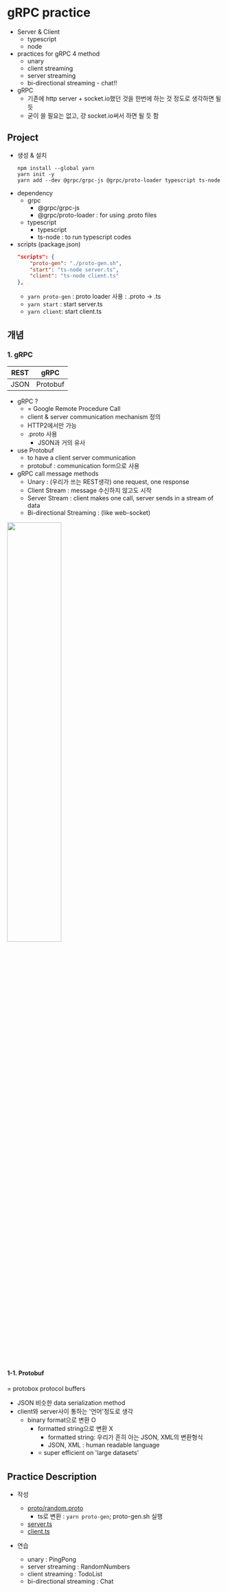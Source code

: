 # gRPC practice

* Server & Client
  * typescript
  * node
* practices for gRPC 4 method
  * unary
  * client streaming
  * server streaming
  * bi-directional streaming - chat!!
* gRPC
  * 기존에 http server + socket.io했던 것을 한번에 하는 것 정도로 생각하면 될 듯
  * 굳이 쓸 필요는 없고, 걍 socket.io써서 하면 될 듯 함

## Project
* 생성 & 설치
  ```shell
  npm install --global yarn
  yarn init -y
  yarn add --dev @grpc/grpc-js @grpc/proto-loader typescript ts-node
  ```
* dependency
  * grpc
    * @grpc/grpc-js
    * @grpc/proto-loader : for using .proto files
  * typescript
    * typescript
    * ts-node : to run typescript codes
* scripts (package.json)
  ```json
  "scripts": {
      "proto-gen": "./proto-gen.sh",
      "start": "ts-node server.ts",
      "client": "ts-node client.ts"
  },
  ```
  * ```yarn proto-gen``` : proto loader 사용 : .proto -> .ts
  * ```yarn start``` : start server.ts
  * ```yarn client```: start client.ts
  
## 개념

### 1. gRPC
|REST|gRPC|
|:---:|:---:|
|JSON|Protobuf|
* gRPC ?
  * = Google Remote Procedure Call
  * client & server communication mechanism 정의
  * HTTP2에서만 가능
  * .proto 사용
    * JSON과 거의 유사
* use Protobuf
    * to have a client server communication
    * protobuf : communication form으로 사용
* gRPC call message methods
  * Unary : (우리가 쓰는 REST생각) one request, one response
  * Client Stream : message 수신하지 않고도 시작
  * Server Stream : client makes one call, server sends in a stream of data
  * Bi-directional Streaming : (like web-socket)

<img src='https://grpc.io/img/landing-2.svg' width='50%' />

#### 1-1. Protobuf
= protobox protocol buffers
* JSON 비슷한 data serialization method
* client와 server사이 통하는 '언어'정도로 생각
  * binary format으로 변환 O
    * formatted string으로 변환 X
      * formatted string: 우리가 흔히 아는 JSON, XML의 변환형식
      * JSON, XML : human readable language
    * :star: super efficient on 'large datasets'
    
## Practice Description

* 작성
  * [proto/random.proto](proto/random.proto)
    * ts로 변환 : ```yarn proto-gen```; proto-gen.sh 실행
  * [server.ts](server.ts)
  * [client.ts](client.ts)

* 연습
  * unary : PingPong
  * server streaming : RandomNumbers
  * client streaming : TodoList
  * bi-directional streaming : Chat
